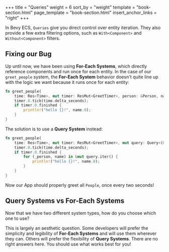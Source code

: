 +++
title = "Queries"
weight = 6
sort_by = "weight"
template = "book-section.html"
page_template = "book-section.html"
insert_anchor_links = "right"
+++

In Bevy ECS, `Queries` give you direct control over entity iteration. They also provide a few extra filtering options, such as `With<Component>` and `Without<Component>` filters.

## Fixing our Bug

Up until now, we have been using **For-Each Systems**, which directly reference components and run once for each entity. In the case of our `greet_people` system, the **For-Each System** behavior doesn't quite line up with the logic we want because it runs once for each entity:

```rs
fn greet_people(
    time: Res<Time>, mut timer: ResMut<GreetTimer>, person: &Person, name: &Name) {
    timer.0.tick(time.delta_seconds);
    if timer.0.finished {
        println!("hello {}!", name.0);
    }
}
```

The solution is to use a **Query System** instead:

```rs
fn greet_people(
    time: Res<Time>, mut timer: ResMut<GreetTimer>, mut query: Query<(&Person, &Name)>) {
    timer.0.tick(time.delta_seconds);
    if timer.0.finished {
        for (_person, name) in &mut query.iter() {
            println!("hello {}!", name.0);
        }
    }
}
```

Now our App should properly greet all `People`, once every two seconds!


## Query Systems vs For-Each Systems

Now that we have two different system types, how do you choose which one to use?

This is largely an aesthetic question. Some developers will prefer the simplicity and legibility of **For-Each Systems** and will use them wherever they can. Others will prefer the flexibility of **Query Systems**. There are no right answers here. You should use what works best for you!
